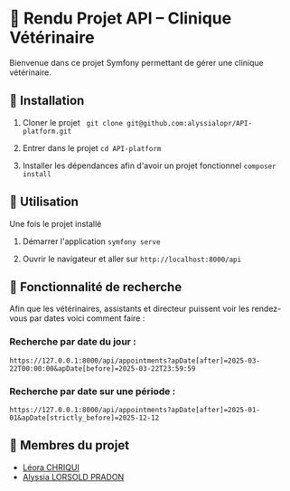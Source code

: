 # 🏥 Rendu Projet API – Clinique Vétérinaire

Bienvenue dans ce projet Symfony permettant de gérer une clinique vétérinaire.

## 🚀 Installation
1. Cloner le projet
``` git clone git@github.com:alyssialopr/API-platform.git```

2. Entrer dans le projet
``` cd API-platform ```

3. Installer les dépendances afin d'avoir un projet fonctionnel
```composer install```

## 📌 Utilisation
Une fois le projet installé

1. Démarrer l'application
```symfony serve```

2. Ouvrir le navigateur et aller sur 
```http://localhost:8000/api```

## 🔎 Fonctionnalité de recherche
Afin que les vétérinaires, assistants et directeur puissent voir les rendez-vous par dates voici comment faire : 

### Recherche par date du jour : 
```https://127.0.0.1:8000/api/appointments?apDate[after]=2025-03-22T00:00:00&apDate[before]=2025-03-22T23:59:59```

### Recherche par date sur une période :
```https://127.0.0.1:8000/api/appointments?apDate[after]=2025-01-01&apDate[strictly_before]=2025-12-12```

## 👥 Membres du projet
* [Léora CHRIQUI](https://github.com/Leoratz) 
* [Alyssia LORSOLD PRADON](https://github.com/alyssialopr)
